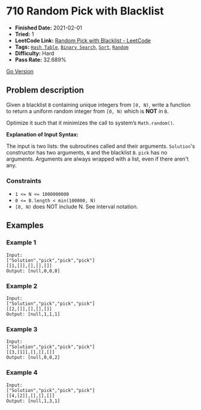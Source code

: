 # 710 Random Pick with Blacklist

- **Finished Date:** 2021-02-01
- **Tried:** 1
- **LeetCode Link:** [Random Pick with Blacklist - LeetCode](https://leetcode.com/problems/random-pick-with-blacklist/)
- **Tags:** [`Hash Table`](https://leetcode.com/tag/hash-table/), [`Binary Search`](https://leetcode.com/tag/binary-search/), [`Sort`](https://leetcode.com/tag/sort/), [`Random`](https://leetcode.com/tag/random/)
- **Difficulty:** Hard
- **Pass Rate:** 32.689%

[Go Version](../Go/710_Random_Pick_with_Blacklist/main.go)

## Problem description

Given a blacklist `B` containing unique integers from `[0, N)`, write a function to return a uniform random integer from `[0, N)` which is **NOT** in `B`.

Optimize it such that it minimizes the call to system’s `Math.random()`.

**Explanation of Input Syntax:**

The input is two lists: the subroutines called and their arguments. `Solution`'s constructor has two arguments, `N` and the blacklist `B`. `pick` has no arguments. Arguments are always wrapped with a list, even if there aren't any.

### Constraints

- `1 <= N <= 1000000000`
- `0 <= B.length < min(100000, N)`
- `[0, N)` does NOT include N. See interval notation.

## Examples

### Example 1

```
Input:
["Solution","pick","pick","pick"]
[[1,[]],[],[],[]]
Output: [null,0,0,0]
```

### Example 2

```
Input:
["Solution","pick","pick","pick"]
[[2,[]],[],[],[]]
Output: [null,1,1,1]
```

### Example 3

```
Input:
["Solution","pick","pick","pick"]
[[3,[1]],[],[],[]]
Output: [null,0,0,2]
```

### Example 4

```
Input:
["Solution","pick","pick","pick"]
[[4,[2]],[],[],[]]
Output: [null,1,3,1]
```
